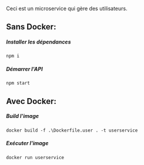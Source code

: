 Ceci est un microservice qui gère des utilisateurs.

## Sans Docker:

##### Installer les dépendances
```
npm i
```


##### Démarrer l'API
```
npm start
```

## Avec Docker:

##### Build l'image
```
docker build -f .\Dockerfile.user . -t userservice
```

##### Exécuter l'image
```
docker run userservice
```
